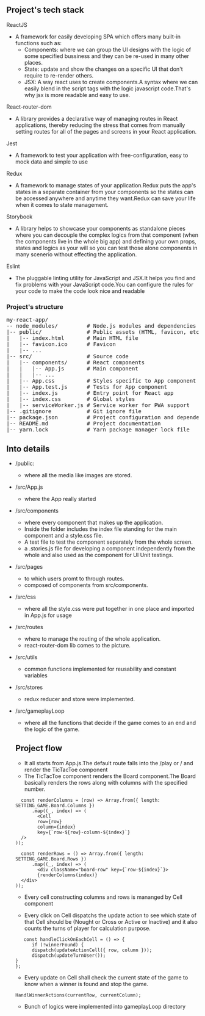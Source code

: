 ## Project's tech stack
  ReactJS
  - A framework for easily developing SPA which offers many built-in functions such as:
    + Components: where we can group the UI designs with the logic of some specified bussiness and they can be re-used in many other places.
    + State: update and show the changes on a specific UI that don't require to re-render others.
    + JSX: A way react uses to create components.A syntax where we can easily blend in the script tags with the logic javascript code.That's why jsx is more readable and easy to use.

  React-router-dom
  - A library provides a declarative way of managing routes in React applications, thereby reducing the stress that comes from manually setting routes for all of the pages and screens in your React application.

  Jest
  - A framework to test your application with free-configuration, easy to mock data and simple to use

  Redux
  - A framework to manage states of your application.Redux puts the app's states in a separate container from your components so the states can be accessed anywhere and anytime they want.Redux can save your life when it comes to state management.
   
  Storybook
  - A library helps to showcase your components as standalone pieces where you can decouple the complex logics from that component (when the components live in the whole big app) and defining your own props, states and logics as your will so you can test those alone components in many scenerio without effecting the application. 

  Eslint
  - The pluggable linting utility for JavaScript and JSX.It helps you find and fix problems with your JavaScript code.You can configure the rules for your code to make the code look nice and readable

### Project's structure

<pre>
my-react-app/
-- node_modules/         # Node.js modules and dependencies
|-- public/              # Public assets (HTML, favicon, etc.)
|   |-- index.html       # Main HTML file
|   |-- favicon.ico      # Favicon
|   |-- ...
|-- src/                 # Source code
|   |-- components/      # React components
|   |   |-- App.js       # Main component
|   |   |-- ...
|   |-- App.css          # Styles specific to App component
|   |-- App.test.js      # Tests for App component
|   |-- index.js         # Entry point for React app
|   |-- index.css        # Global styles
|   |-- serviceWorker.js # Service worker for PWA support
|-- .gitignore           # Git ignore file
|-- package.json         # Project configuration and dependencies
|-- README.md            # Project documentation
|-- yarn.lock            # Yarn package manager lock file
</pre>

## Into details
- /public: 
  + where all the media like images are stored.

- /src/App.js
  + where the App really started

- /src/components
  + where every component that makes up the application.
  + Inside the folder includes the index file standing for the main component and a style.css file.
  + A test file to test the component separately from the whole screen.
  + a .stories.js file for developing a component independently from the whole and also used as the component for UI Unit testings.

- /src/pages
  + to which users promt to through routes. 
  + composed of components from src/components.

- /src/css
  + where all the style.css were put together in one place and imported in App.js for usage  

- /src/routes
  + where to manage the routing of the whole application.
  + react-router-dom lib comes to the picture.

- /src/utils
  + common functions implemented for reusability and constant variables

- /src/stores
  + redux reducer and store were implemented.

- /src/gameplayLoop
  + where all the functions that decide if the game comes to an end and the logic of the game.

  
  ## Project flow
    - It all starts from App.js.The default route falls into the /play or / and render the TicTacToe component
    - The TicTacToe component renders the Board component.The Board basically renders the rows along with columns with the specified number.
    ```
      const renderColumns = (row) => Array.from({ length: SETTING_GAME.Board.Columns })
          .map((_, index) => (
            <Cell
            row={row}
            column={index}
            key={`row-${row}-column-${index}`}
      />
    ));

      const renderRows = () => Array.from({ length: SETTING_GAME.Board.Rows })
          .map((_, index) => (
            <div className="board-row" key={`row-${index}`}>
            {renderColumns(index)}
      </div>
    ));
    ```
    - Every cell constructing columns and rows is mananged by Cell component

    - Every click on Cell dispatchs the update action to see which state of that Cell should be (Nought or Cross or Active or Inactive) and it also counts the turns of player for calculation purpose.
    ```
       const handleClickOnEachCell = () => {
          if (!winnerFound) {
          dispatch(updateActionCell({ row, column }));
          dispatch(updateTurnUser());
    }
  };
    ```

    - Every update on Cell shall check the current state of the game to know when a winner is found and stop the game.
    ```
    HandlWinnerActions(currentRow, currentColumn);
    ```
    
    - Bunch of logics were implemented into gameplayLoop directory